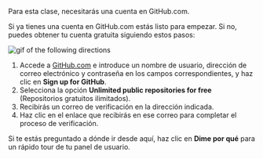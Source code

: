Para esta clase, necesitarás una cuenta en GitHub.com.

Si ya tienes una cuenta en GitHub.com estás listo para empezar. Si no, puedes obtener tu cuenta gratuita siguiendo estos pasos:

![gif of the following directions]({{site.baseurl}}/images/gifs/intro/sign-in.gif)

1. Accede a [GitHub.com](https://github.com) e introduce un nombre de usuario, dirección de correo electrónico y contraseña en los campos correspondientes, y haz clic en **Sign up for GitHub**.
1. Selecciona la opción **Unlimited public repositories for free** (Repositorios gratuitos ilimitados).
1. Recibirás un correo de verificación en la dirección indicada.
1. Haz clic en el enlace que recibirás en ese correo para completar el proceso de verificación.

Si te estás preguntado a dónde ir desde aquí, haz clic en **Dime por qué** para un rápido tour de tu panel de usuario.
